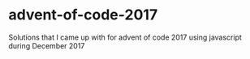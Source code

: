 # advent-of-code-2017
Solutions that I came up with for advent of code 2017 using javascript during December 2017
